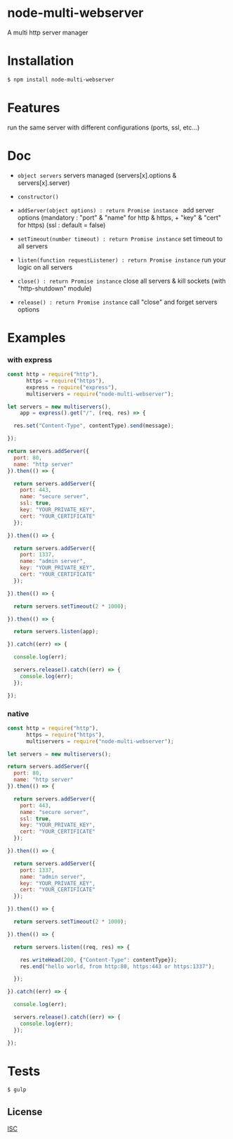 # node-multi-webserver
A multi http server manager

# Installation

```bash
$ npm install node-multi-webserver
```

# Features

  run the same server with different configurations (ports, ssl, etc...)

# Doc

* ``` object servers ``` servers managed (servers[x].options & servers[x].server)

* ``` constructor() ```

* ``` addServer(object options) : return Promise instance  ``` add server options (mandatory : "port" & "name" for http & https, + "key" & "cert" for https) (ssl : default = false)
* ``` setTimeout(number timeout) : return Promise instance ``` set timeout to all servers
* ``` listen(function requestListener) : return Promise instance ``` run your logic on all servers
* ``` close() : return Promise instance ``` close all servers & kill sockets (with "http-shutdown" module)
* ``` release() : return Promise instance ``` call "close" and forget servers options

# Examples

### with express

```js
const http = require("http"),
      https = require("https"),
      express = require("express"),
      multiservers = require("node-multi-webserver");

let servers = new multiservers(),
    app = express().get("/", (req, res) => {

  res.set("Content-Type", contentType).send(message);

});

return servers.addServer({
  port: 80,
  name: "http server"
}).then(() => {

  return servers.addServer({
    port: 443,
    name: "secure server",
    ssl: true,
    key: "YOUR_PRIVATE_KEY",
    cert: "YOUR_CERTIFICATE"
  });

}).then(() => {

  return servers.addServer({
    port: 1337,
    name: "admin server",
    key: "YOUR_PRIVATE_KEY",
    cert: "YOUR_CERTIFICATE"
  });

}).then(() => {

  return servers.setTimeout(2 * 1000);

}).then(() => {

  return servers.listen(app);

}).catch((err) => {

  console.log(err);

  servers.release().catch((err) => {
    console.log(err);
  });

});
```
### native

```js
const http = require("http"),
      https = require("https"),
      multiservers = require("node-multi-webserver");

let servers = new multiservers();

return servers.addServer({
  port: 80,
  name: "http server"
}).then(() => {

  return servers.addServer({
    port: 443,
    name: "secure server",
    ssl: true,
    key: "YOUR_PRIVATE_KEY",
    cert: "YOUR_CERTIFICATE"
  });

}).then(() => {

  return servers.addServer({
    port: 1337,
    name: "admin server",
    key: "YOUR_PRIVATE_KEY",
    cert: "YOUR_CERTIFICATE"
  });

}).then(() => {

  return servers.setTimeout(2 * 1000);

}).then(() => {

  return servers.listen((req, res) => {

    res.writeHead(200, {"Content-Type": contentType});
    res.end("hello world, from http:80, https:443 or https:1337");

  });

}).catch((err) => {

  console.log(err);

  servers.release().catch((err) => {
    console.log(err);
  });

});
```


# Tests

```bash
$ gulp
```

## License

  [ISC](LICENSE)
